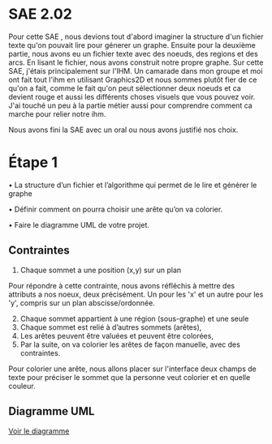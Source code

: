 # SAE 2.02
Pour cette SAE , nous devions tout d'abord imaginer la structure d'un fichier texte qu'on pouvait lire pour génerer un graphe. 
Ensuite pour la deuxième partie, nous avons eu un fichier texte avec des noeuds, des regions et des arcs. En lisant le fichier, nous avons construit notre propre graphe.
Sur cette SAE, j'étais principalement sur l'IHM. Un camarade dans mon groupe et moi ont fait tout l'ihm en utilisant Graphics2D et nous sommes plutôt fier de ce qu'on a fait, comme le fait qu'on peut sélectionner deux noeuds et ca devient rouge et aussi les différents choses visuels que vous pouvez voir. J'ai touché un peu à la partie métier aussi pour comprendre comment ca marche pour relier notre ihm.

Nous avons fini la SAE avec un oral ou nous avons justifié nos choix.

# Étape 1

• La structure d’un fichier et l’algorithme qui permet de le lire et générer le graphe
  
• Définir comment on pourra choisir une arête qu’on va colorier.

• Faire le diagramme UML de votre projet.

## Contraintes

1. Chaque sommet a une position (x,y) sur un plan 
 
  Pour répondre à cette contrainte, nous avons réfléchis à mettre des attributs a nos noeux, deux précisément. Un pour les 'x' et un autre pour les 'y', compris sur un plan abscisse/ordonnée.

2. Chaque sommet appartient à une région (sous-graphe) et une seule
3. Chaque sommet est relié à d’autres sommets (arêtes),
4. Les arêtes peuvent être valuées et peuvent être colorées,
5. Par la suite, on va colorier les arêtes de façon manuelle, avec des contraintes.

  Pour colorier une arête, nous allons placer sur l'interface deux champs de texte pour préciser le sommet que la personne veut colorier et en quelle couleur.



## Diagramme UML
[Voir le diagramme](https://cdn.discordapp.com/attachments/1115198371846688848/1115554197346193458/image.png)
